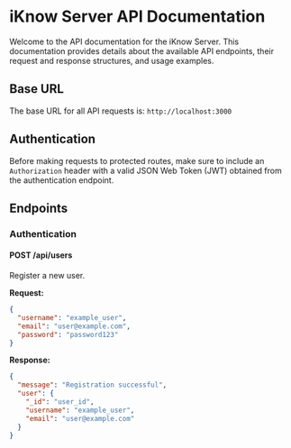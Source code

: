 # iKnow Server API Documentation

Welcome to the API documentation for the iKnow Server. This documentation provides details about the available API endpoints, their request and response structures, and usage examples.

## Base URL

The base URL for all API requests is: `http://localhost:3000`

## Authentication

Before making requests to protected routes, make sure to include an `Authorization` header with a valid JSON Web Token (JWT) obtained from the authentication endpoint.

## Endpoints

### Authentication

#### POST /api/users

Register a new user.

**Request:**

```json
{
  "username": "example_user",
  "email": "user@example.com",
  "password": "password123"
}
```

**Response:**

```json
{
  "message": "Registration successful",
  "user": {
    "_id": "user_id",
    "username": "example_user",
    "email": "user@example.com"
  }
}
```
